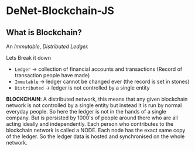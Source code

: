 # DeNet-Blockchain-JS

## What is Blockchain?
An *Immutable*, *Distributed Ledger.*

Lets Break it down
  - `Ledger` -> collection of financial accounts and transactions (Record of transaction people have made) 
  - `Immutable` -> ledger cannot be changed ever (the record is set in stones)
  - `Distributed` -> ledger is not controlled by a single entity

**BLOCKCHAIN**: A distributed network, this means that any given blockchain network is not controlled by a single entity but instead it is run by normal everyday people. 
So here the ledger is not in the hands of a single company. But is persisted by 1000's of people around there who are all acting ideally and independently. 
Each person who contributes to the blockchain network is called a NODE. Each node has the exact same copy of the ledger. So the ledger data is hosted and synchronised on the whole network. 


